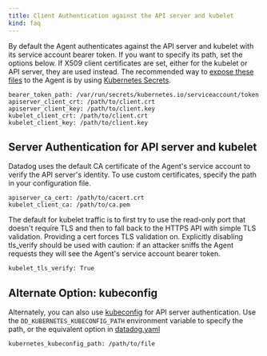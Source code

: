 ```yaml
---
title: Client Authentication against the API server and kubelet
kind: faq
---
```


By default the Agent authenticates against the API server and kubelet with its service account bearer token. If you want to specify its path, set the options below. If X509 client certificates are set, either for the kubelet or API server, they are used instead. The recommended way to [expose these files][1] to the Agent is by using [Kubernetes Secrets][2].

```
bearer_token_path: /var/run/secrets/kubernetes.io/serviceaccount/token
apiserver_client_crt: /path/to/client.crt
apiserver_client_key: /path/to/client.key
kubelet_client_crt: /path/to/client.crt
kubelet_client_key: /path/to/client.key
```

## Server Authentication for API server and kubelet

Datadog uses the default CA certificate of the Agent's service account to verify the API server's identity. To use custom certificates, specify the path in your configuration file.

```
apiserver_ca_cert: /path/to/cacert.crt
kubelet_client_ca: /path/to/ca.pem
```

The default for kubelet traffic is to first try to use the read-only port that doesn't require TLS and then to fall back to the HTTPS API with simple TLS validation. Providing a cert forces TLS validation on. Explicitly disabling tls_verify should be used with caution: if an attacker sniffs the Agent requests they will see the Agent's service account bearer token.

```
kubelet_tls_verify: True
```

## Alternate Option: kubeconfig

Alternately, you can also use [kubeconfig][3] for API server authentication. Use the `DD_KUBERNETES_KUBECONFIG_PATH` environment variable to specify the path, or the equivalent option in [datadog.yaml][4]

```
kubernetes_kubeconfig_path: /path/to/file
```


[1]: https://kubernetes.io/docs/concepts/configuration/secret/#using-secrets-as-files-from-a-pod
[2]: https://kubernetes.io/docs/concepts/configuration/secret
[3]: https://kubernetes.io/docs/concepts/configuration/organize-cluster-access-kubeconfig
[4]: https://github.com/DataDog/datadog-agent/blob/a9e0c4f534482170817300edb3cce01df9abea4a/pkg/config/config_template.yaml#L687-L692
